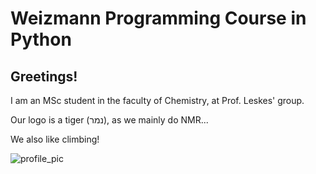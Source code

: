 # Weizmann Programming Course in Python

## Greetings!

I am an MSc student in the faculty of Chemistry, at Prof. Leskes' group.

Our logo is a tiger (נמר), as we mainly do NMR...

We also like climbing!

![profile_pic](https://github.com/YuvalBernard/yuvalbernard.github.io/assets/119048065/ba652f04-02ad-4f04-8d31-279ad29418d7)


